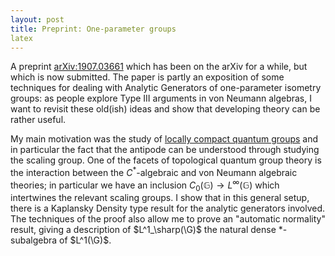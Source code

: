 ```yaml
---
layout: post
title: Preprint: One-parameter groups
latex
---
```


A preprint [arXiv:1907.03661](https://arxiv.org/abs/1907.03661) which has been on the arXiv for a while, but which is now submitted.  The paper is partly an exposition of some techniques for dealing with Analytic Generators of one-parameter isometry groups: as people explore Type III arguments in von Neumann algebras, I want to revisit these old(ish) ideas and show that developing theory can be rather useful.

My main motivation was the study of [locally compact quantum groups](https://en.wikipedia.org/wiki/Locally_compact_quantum_group) and in particular the fact that the antipode can be understood through studying the scaling group.  One of the facets of topological quantum group theory is the interaction between the $C^*$-algebraic and von Neumann algebraic theories; in particular we have an inclusion $\newcommand{\G}{\mathbb G}C_0(\G) \rightarrow L^\infty(\G)$ which intertwines the relevant scaling groups.  I show that in this general setup, there is a Kaplansky Density type result for the analytic generators involved.  The techniques of the proof also allow me to prove an "automatic normality" result, giving a description of $L^1_\sharp(\G)$ the natural dense $\ast$-subalgebra of $L^1(\G)$.
